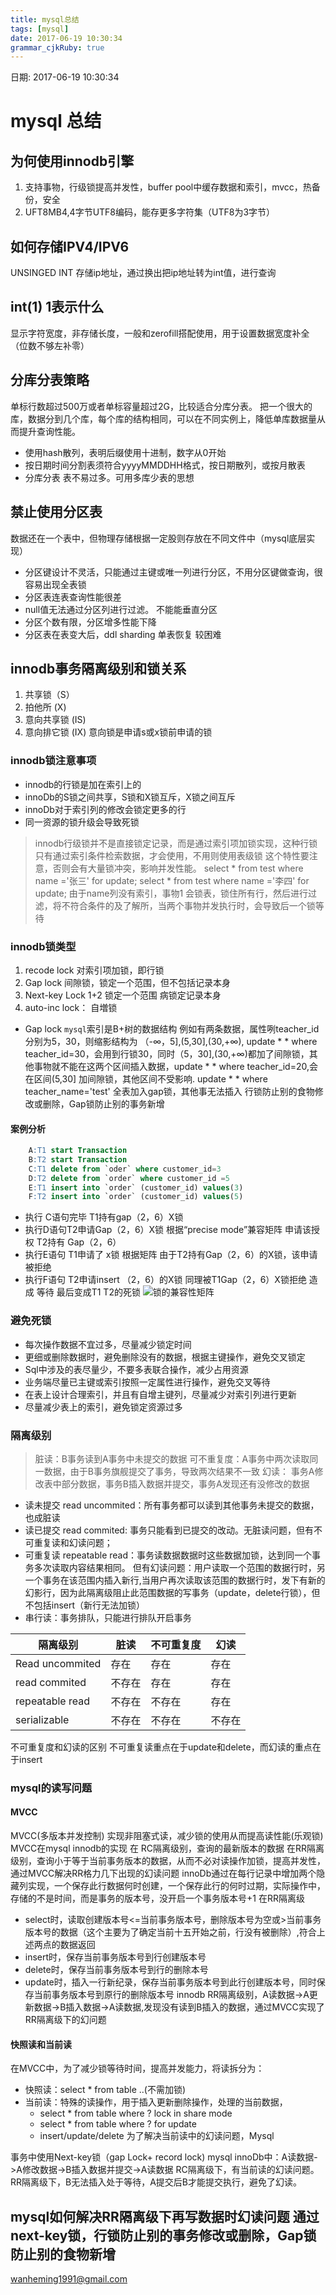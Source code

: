 ```yaml
---
title: mysql总结
tags: [mysql]
date: 2017-06-19 10:30:34
grammar_cjkRuby: true
---
```

日期: 2017-06-19 10:30:34

# mysql 总结
## 为何使用innodb引擎
1. 支持事物，行级锁提高并发性，buffer pool中缓存数据和索引，mvcc，热备份，安全
2. UFT8MB4,4字节UTF8编码，能存更多字符集（UTF8为3字节）
## 如何存储IPV4/IPV6
UNSINGED INT 存储ip地址，通过换出把ip地址转为int值，进行查询
## int(1) 1表示什么
显示字符宽度，非存储长度，一般和zerofill搭配使用，用于设置数据宽度补全（位数不够左补零）
## 分库分表策略
单标行数超过500万或者单标容量超过2G，比较适合分库分表。
把一个很大的库，数据分到几个库，每个库的结构相同，可以在不同实例上，降低单库数据量从而提升查询性能。
* 使用hash散列，表明后缀使用十进制，数字从0开始
* 按日期时间分割表须符合yyyyMMDDHH格式，按日期散列，或按月散表
* 分库分表 表不易过多。可用多库少表的思想

## 禁止使用分区表
数据还在一个表中，但物理存储根据一定股则存放在不同文件中（mysql底层实现）
* 分区键设计不灵活，只能通过主键或唯一列进行分区，不用分区键做查询，很容易出现全表锁
* 分区表连表查询性能很差
* null值无法通过分区列进行过滤。 不能能垂直分区
* 分区个数有限，分区增多性能下降
* 分区表在表变大后，ddl sharding 单表恢复 较困难

## innodb事务隔离级别和锁关系
1. 共享锁（S）
2. 拍他所 (X)
3. 意向共享锁 (IS)
4. 意向排它锁 (IX)
意向锁是申请s或x锁前申请的锁

### innodb锁注意事项
* innodb的行锁是加在索引上的
* innoDb的S锁之间共享，S锁和X锁互斥，X锁之间互斥
* innoDb对于索引列的修改会锁定更多的行
* 同一资源的锁升级会导致死锁
> innodb行级锁并不是直接锁定记录，而是通过索引项加锁实现，这种行锁只有通过索引条件检索数据，才会使用，不用则使用表级锁
这个特性要注意，否则会有大量锁冲突，影响并发性能。
> select * from test where name ='张三' for update;
> select * from test where name ='李四' for update;
由于name列没有索引，事物1 会锁表，锁住所有行，然后进行过滤，将不符合条件的及了解所，当两个事物并发执行时，会导致后一个锁等待
### innodb锁类型
1. recode lock 对索引项加锁，即行锁
2. Gap lock 间隙锁，锁定一个范围，但不包括记录本身
3. Next-key Lock  1+2 锁定一个范围 病锁定记录本身
4. auto-inc lock： 自増锁
* Gap lock
	`mysql`索引是B+树的数据结构
例如有两条数据，属性咧teacher_id 分别为5，30，则缩影结构为
（-∞，5],(5,30],(30,+∞),
update * * where teacher_id=30，会用到行锁30，同时（5，30],(30,+∞)都加了间隙锁，其他事物就不能在这两个区间插入数据，update * * where teacher_id=20,会在区间(5,30] 加间隙锁，其他区间不受影响.
update * * where teacher_name='test'  全表加入gap锁，其他事无法插入
行锁防止别的食物修改或删除，Gap锁防止别的事务新增

#### 案例分析
```sql
	A:T1 start Transaction
	B:T2 start Transaction
	C:T1 delete from `oder` where customer_id=3
	D:T2 delete from `order` where customer_id =5
	E:T1 insert into `order` (customer_id) values(3)
	F:T2 insert into `order` (customer_id) values(5)
```
* 执行 C语句完毕 T1持有gap（2，6）X锁
* 执行D语句T2申请Gap（2，6）X锁 根据“precise mode”兼容矩阵 申请该授权 T2持有 Gap（2，6）
* 执行E语句 T1申请了 x锁 根据矩阵 由于T2持有Gap（2，6）的X锁，该申请被拒绝
* 执行F语句 T2申请insert （2，6）的X锁 同理被T1Gap（2，6）X锁拒绝 造成 等待 最后变成T1 T2的死锁
![锁的兼容性矩阵][1]
### 避免死锁
* 每次操作数据不宜过多，尽量减少锁定时间
* 更细或删除数据时，避免删除没有的数据，根据主键操作，避免交叉锁定
* Sql中涉及的表尽量少，不要多表联合操作，减少占用资源
* 业务端尽量已主键或索引按照一定属性进行操作，避免交叉等待
* 在表上设计合理索引，并且有自增主键列，尽量减少对索引列进行更新
* 尽量减少表上的索引，避免锁定资源过多
### 隔离级别
>脏读：B事务读到A事务中未提交的数据
>可不重复度：A事务中两次读取同一数据，由于B事务旗舰提交了事务，导致两次结果不一致
>幻读： 事务A修改表中部分数据，事务B插入数据并提交，事务A发现还有没修改的数据

* 读未提交 read uncommited：所有事务都可以读到其他事务未提交的数据，也成脏读
* 读已提交 read commited: 事务只能看到已提交的改动。无脏读问题，但有不可重复读和幻读问题；
* 可重复读 repeatable read：事务读数据数据时这些数据加锁，达到同一个事务多次读取内容结果相同。
	但有幻读问题：用户读取一个范围的数据行时，另一个事务在该范围内插入新行,当用户再次读取该范围的数据行时，发下有新的幻影行，因为此隔离级阻止此范围数据的写事务（update，delete行锁），但不包括insert（新行无法加锁）
* 串行读：事务排队，只能进行排队开启事务

|隔离级别				|脏读|不可重复度|幻读|
|---------------------|-----|-------------|-----|
|Read uncommited|存在	  |存在	     |存在|
|read commited     |不存在|存在        |存在|
|repeatable read    |不存在|不存在    |存在|
|serializable           |不存在|不存在    |不存在|

不可重复度和幻读的区别
不可重复读重点在于update和delete，而幻读的重点在于insert
### mysql的读写问题
#### MVCC
MVCC(多版本并发控制) 实现非阻塞式读，减少锁的使用从而提高读性能(乐观锁)
MVCC在mysql innodb的实现
在 RC隔离级别，查询的最新版本的数据
在RR隔离级别，查询小于等于当前事务版本的数据，从而不必对读操作加锁，提高并发性，通过MVCC解决RR格力几下出现的幻读问题
innoDb通过在每行记录中增加两个隐藏列实现，一个保存此行数据何时创建，一个保存此行的何时过期，实际操作中，存储的不是时间，而是事务的版本号，没开启一个事务版本号+1
在RR隔离级
* select时，读取创建版本号<=当前事务版本号，删除版本号为空或>当前事务版本号的数据（这个主要为了确定当前十五开始之前，行没有被删除）,符合上述两点的数据返回
* insert时，保存当前事务版本号到行创建版本号
* delete时，保存当前事务版本号到行的删除本号
* update时，插入一行新纪录，保存当前事务版本号到此行创建版本号，同时保存当前事务版本号到原行的删除版本号
innodb RR隔离级别，A读数据->A更新数据->B插入数据->A读数据,发现没有读到B插入的数据，通过MVCC实现了RR隔离级下的幻问题
#### 快照读和当前读
在MVCC中，为了减少锁等待时间，提高并发能力，将读拆分为：
* 快照读：select * from table ..(不需加锁)
* 当前读：特殊的读操作，用于插入更新删除操作，处理的当前数据，
	* select * from table where ? lock in share mode
	* select * from table where ? for update
	* insert/update/delete 为了解决当前读中的幻读问题，Mysql

事务中使用Next-key锁（gap Lock+ record lock)
mysql innoDb中：A读数据->A修改数据->B插入数据并提交->A读数据
RC隔离级下，有当前读的幻读问题。
RR隔离级下，B无法插入处于等待，A提交后B才能提交执行，避免了幻读。

**mysql如何解决RR隔离级下再写数据时幻读问题**
通过 next-key锁，行锁防止别的事务修改或删除，Gap锁防止别的食物新增
----

wanheming1991@gmail.com


  [1]: http://oq6m1y13p.bkt.clouddn.com/1497945329364.jpg